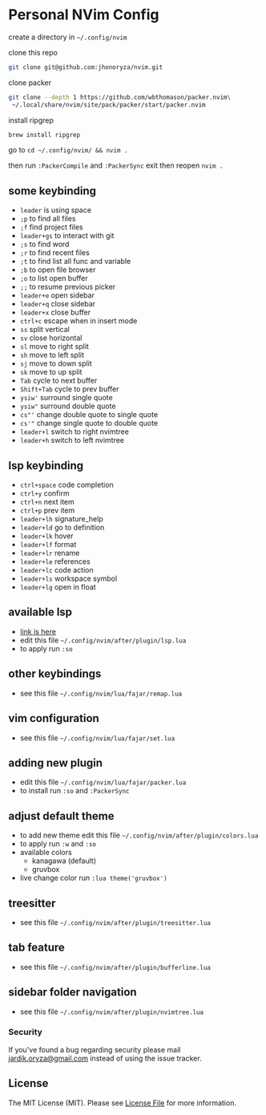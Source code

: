 # Personal NVim Config

create a directory in `~/.config/nvim`

clone this repo

```bash
git clone git@github.com:jhonoryza/nvim.git
```

clone packer

```bash
git clone --depth 1 https://github.com/wbthomason/packer.nvim\
 ~/.local/share/nvim/site/pack/packer/start/packer.nvim
```

install ripgrep

```bash
brew install ripgrep
```

go to `cd ~/.config/nvim/ && nvim .`

then run `:PackerCompile` and `:PackerSync` exit then reopen `nvim .`

## some keybinding

- `leader` is using space
- `;p` to find all files
- `;f` find project files
- `leader+gs` to interact with git
- `;s` to find word
- `;r` to find recent files
- `;t` to find list all func and variable
- `;b` to open file browser
- `;o` to list open buffer
- `;;` to resume previous picker
- `leader+e` open sidebar
- `leader+q` close sidebar
- `leader+x` close buffer
- `ctrl+c` escape when in insert mode
- `ss` split vertical
- `sv` close horizontal
- `sl` move to right split
- `sh` move to left split
- `sj` move to down split
- `sk` move to up split
- `Tab` cycle to next buffer
- `Shift+Tab` cycle to prev buffer
- `ysiw'` surround single quote
- `ysiw"` surround double quote
- `cs"'` change double quote to single quote
- `cs'"` change single quote to double quote
- `leader+l` switch to right nvimtree
- `leader+h` switch to left nvimtree

## lsp keybinding

- `ctrl+space` code completion
- `ctrl+y` confirm
- `ctrl+n` next item
- `ctrl+p` prev item
- `leader+lh` signature_help
- `leader+ld` go to definition
- `leader+lk` hover
- `leader+lf` format
- `leader+lr` rename
- `leader+le` references
- `leader+lc` code action 
- `leader+ls` workspace symbol
- `leader+lg` open in float

## available lsp

- [link is here](https://github.com/williamboman/mason-lspconfig.nvim?tab=readme-ov-file#available-lsp-servers)
- edit this file `~/.config/nvim/after/plugin/lsp.lua`
- to apply run `:so`

## other keybindings

- see this file `~/.config/nvim/lua/fajar/remap.lua`

## vim configuration

- see this file `~/.config/nvim/lua/fajar/set.lua`

## adding new plugin

- edit this file `~/.config/nvim/lua/fajar/packer.lua`
- to install run `:so` and `:PackerSync`

## adjust default theme

- to add new theme edit this file `~/.config/nvim/after/plugin/colors.lua`
- to apply run `:w` and `:so`
- available colors
  - kanagawa (default)
  - gruvbox
- live change color run `:lua theme('gruvbox')`

## treesitter

- see this file `~/.config/nvim/after/plugin/treesitter.lua`

## tab feature

- see this file `~/.config/nvim/after/plugin/bufferline.lua`

## sidebar folder navigation

- see this file `~/.config/nvim/after/plugin/nvimtree.lua`

### Security

If you've found a bug regarding security please mail [jardik.oryza@gmail.com](mailto:jardik.oryza@gmail.com) instead of
using the issue tracker.

## License

The MIT License (MIT). Please see [License File](LICENSE.md) for more information.
